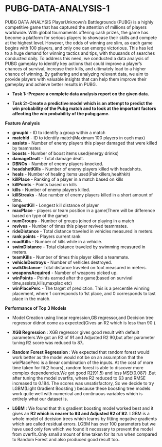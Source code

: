 # PUBG-DATA-ANALYSIS-1
PUBG DATA ANALYSIS
PlayerUnknown’s Battlegrounds (PUBG) is a highly competitive game that has captured the attention of millions of players worldwide. With global tournaments offering cash prizes, the game has become a platform for serious players to showcase their skills and compete at the highest level. However, the odds of winning are slim, as each game begins with 100 players, and only one can emerge victorious. This has led to a huge demand for winning tactics and tips, with thousands of searches conducted daily. To address this need, we conducted a data analysis of PUBG gameplay to identify key actions that could improve a player’s chances of survival, increase their kills, and ultimately lead to a higher chance of winning. By gathering and analyzing relevant data, we aim to provide players with valuable insights that can help them improve their gameplay and achieve better results in PUBG.

* **Task 1:-Prepare a complete data analysis report on the given data.**

* **Task 2:-Create a predictive model which is an attempt to predict the win probability
of the Pubg match and to look at the important factors affecting the win probability of
the pubg game.**


**Feature Analysis**


* **groupId** - ID to identify a group within a match
* **matchId** - ID to identify match(Maximum 100 players in each max)
* **assists** - Number of enemy players this player damaged that were killed by teammates
* **boosts** - Number of boost items used(energy drinks)
* **damageDealt** - Total damage dealt.
* **DBNOs** - Number of enemy players knocked.
* **headshotKills** - Number of enemy players killed with headshots.
* **heals** - Number of healing items used(Painkillers,healthkit)
* **killPlace** - Ranking of a player in a match based on kills
* **killPoints** - Points based on kills
* **kills** - Number of enemy players killed.
* **killStreaks** - Max number of enemy players killed in a short amount of time.
* **longestKill** - Longest kill distance of player
* **maxPlace** - players or team position in a game(There will be difference based on type of the game)
* **numGroups** - Number of groups joined or playing in a match
* **revives** - Number of times this player revived teammates.
* **rideDistance** - Total distance traveled in vehicles measured in meters.
* **rank points** - Players current rank
* **roadKills** - Number of kills while in a vehicle.
* **swimDistance** - Total distance traveled by swimming measured in meters.
* **teamKills** - Number of times this player killed a teammate.
* **vehicleDestroys** - Number of vehicles destroyed.
* **walkDistance**- Total distance traveled on foot measured in meters.
* **weaponsAcquired** - Number of weapons picked up.
* **winPoints** - Points earned after the game(based on survival time,assists,kills,maxplac etc)
* **winPlacePerc** - The target of prediction. This is a percentile winning placement, where 1 corresponds to 1st place, and 0 corresponds to last place in the match.

**Performance of Top 3 Models**

* Model Creation using linear regression,GB regressor,and Decision tree regressor didnot come as expected(Gives an R2 which is less than 90 ).
* **XGB Regression** : XGB regressor gives good result with default parameters.We got an R2 of 91 and Adjusted R2 90,but after parameter tuning R2 score was reduced to 87..
* **Random Forest Regression** :  We expected that random forest would work better as the model would not be on an assumption that the winPlacePerc is a linear combination of the inputs. At the cost of more time taken for fit(2 hours), random forest is able to discover more complex dependencies.We got good R2(91.5) and less MSE(0.087) .But after tuning the model overfits, where  R2 reduced to 63 and RMSE increased to 0.184. The scores was unsatisfactory, So we decide to try LGBM(Light Gradient Boosting ) because these boosting tree models work quite well with numerical and continuous variables which is entirely what our dataset is.

* **LGBM** : We found that this gradient boosting model worked best and it gives an **R2 which is nearer to 93 and Adjusted R2 of 92**. LGBM is a whole model of decision trees which learns by fitting negative gradients which are called residual errors. LGBM has over 100 parameters but we have used only few which we found it necessary to prevent the model from overfit..Only small amount of time taken for its run when compared to Random Forest and also produced good result too..



